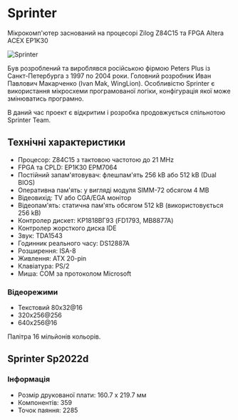 # Sprinter

Мікрокомп'ютер заснований на процесорі Zilog Z84C15 та FPGA Altera ACEX EP1K30

![Sprinter](https://raw.githubusercontent.com/xoomoh/sprinter/main/Logo/Sprinter.png)

Був розроблений та вироблявся російською фірмою Peters Plus із Санкт-Петербурга з 1997 по 2004 роки. Головний розробник Иван Павлович Макарченко (Ivan Mak, WingLion). Особливістю Sprinter є використання мікросхеми програмованої логіки, конфігурація якої може змінюватись програмно.

В даний час проект є відкритим і розробка продовжується спільнотою Sprinter Team.

## Технічні характеристики

* Процесор: Z84C15 з тактовою частотою до 21 MHz
* FPGA та CPLD: EP1K30 EPM7064
* Постійний запам'ятовувач: флешпам'ять 256 kB або 512 kB (Dual BIOS)
* Оперативна пам'ять: у вигляді модуля SIMM-72 обсягом 4 MB
* Відеовихід: TV або CGA/EGA монітор
* Відеопам'ять: статична пам'ять обсягом 512 kB (використовується 256 kB)
* Контролер дискет: КР1818ВГ93 (FD1793, MB8877A)
* Контролер жорсткого диска IDE
* Звук: TDA1543
* Годинник реального часу: DS12887A
* Розширення: ISA-8
* Живлення: ATX 20-pin
* Клавіатура: PS/2
* Миша: COM за протоколом Microsoft

### Відеорежими

* Текстовий 80x32@16
* 320x256@256
* 640x256@16

Палітра 16 мільйонів кольорів.

## Sprinter Sp2022d

### Інформація

* Розмір друкованої плати: 160.7 x 219.7 мм
* Компонентів: 359
* Точок паяння: 2285
